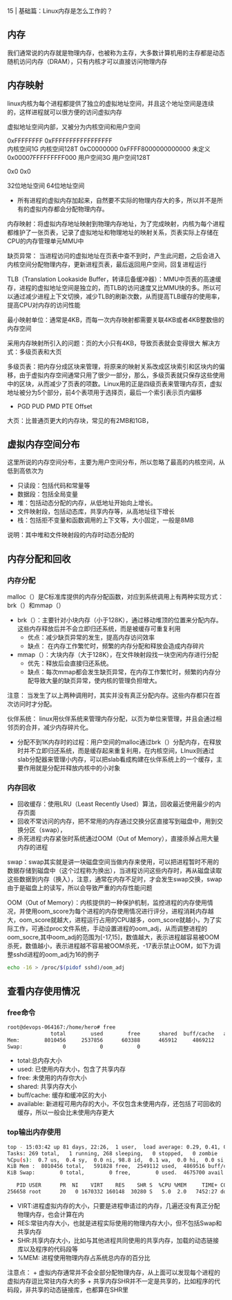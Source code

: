 15 | 基础篇：Linux内存是怎么工作的？

## 内存

我们通常说的内存就是物理内存，也被称为主存，大多数计算机用的主存都是动态随机访问内存（DRAM），只有内核才可以直接访问物理内存

## 内存映射
linux内核为每个进程都提供了独立的虚拟地址空间，并且这个地址空间是连续的，这样进程就可以很方便的访问虚拟内存

虚拟地址空间内部，又被分为内核空间和用户空间

0xFFFFFFFF						0xFFFFFFFFFFFFFFFFF				
内核空间1G			 				内核空间128T
0xC0000000						0xFFFF8000000000000
									 未定义
								0x00007FFFFFFFFF000
用户空间3G							用户空间128T

0x0 								0x0

32位地址空间						64位地址空间


+ 所有进程的虚拟内存加起来，自然要不实际的物理内存大的多，所以并不是所有的虚拟内存都会分配物理内存。

内存映射：将虚拟内存地址映射到物理内存地址，为了完成映射，内核为每个进程都维护了一张页表，记录了虚拟地址和物理地址的映射关系，页表实际上存储在CPU的内存管理单元MMU中

缺页异常： 当进程访问的虚拟地址在页表中查不到时，产生此问题，之后会进入内核空间分配物理内存，更新进程页表，最后返回用户空间，回复进程运行

TLB（Translation Lookaside Buffer，转译后备缓冲器）：MMU中页表的高速缓存，进程的虚拟地址空间是独立的，而TLB的访问速度又比MMU快的多。所以可以通过减少进程上下文切换，减少TLB的刷新次数，从而提高TLB缓存的使用率，提高CPU对内存的访问性能

最小映射单位：通常是4KB，而每一次内存映射都需要关联4KB或者4KB整数倍的内存空间


采用内存映射所引入的问题：页的大小只有4KB，导致页表就会变得很大
解决方式：多级页表和大页

多级页表：把内存分成区块来管理，将原来的映射关系改成区块索引和区块内的偏移，由于虚拟内存空间通常只用了很少一部分，那么，多级页表就只保存这些使用中的区块，从而减少了页表的项数。Linux用的正是四级页表来管理内存页，虚拟地址被分为5个部分，前4个表项用于选择页，最后一个索引表示页内偏移 
+ PGD	PUD	PMD	PTE	Offset

大页：比普通页更大的内存块，常见的有2MB和1GB，

## 虚拟内存空间分布

这里所说的内存空间分布，主要为用户空间分布，所以忽略了最高的内核空间，从低到高依次为
+ 只读段：包括代码和常量等
+ 数据段：包括全局变量
+ 堆：包括动态分配的内存，从低地址开始向上增长。
+ 文件映射段，包括动态库，共享内存等，从高地址往下增长
+ 栈：包括拒不变量和函数调用的上下文等，大小固定，一般是8MB

说明：其中堆和文件映射段的内存时动态分配的

## 内存分配和回收

### 内存分配

malloc（）是C标准库提供的内存分配函数，对应到系统调用上有两种实现方式：brk（）和mmap（）

+ brk（）：主要针对小块内存（小于128K），通过移动堆顶的位置来分配内存。这些内存释放后并不会立即归还系统，而是被缓存可重复利用
	+ 优点：减少缺页异常的发生，提高内存访问效率
	+ 缺点： 在内存工作繁忙时，频繁的内存分配和释放会造成内存碎片
+ mmap（）：大块内存（大于128K），在文件映射段找一块空闲内存进行分配
	+ 优先：释放后会直接归还系统。
	+ 缺点：每次mmap都会发生缺页异常，在内存工作繁忙时，频繁的内存分配导致大量的缺页异常，使内核的管理负担增大。

注意： 当发生了以上两种调用时，其实并没有真正分配内存。这些内存都只在首次访问时才分配。

伙伴系统： linux用伙伴系统来管理内存分配，以页为单位来管理，并且会通过相邻页的合并，减少内存碎片化。

+ 分配不到1K内存时的过程：用户空间的malloc通过brk（）分配内存，在释放时并不立即归还系统，而是缓存起来重复利用，在内核空间，LInux则通过slab分配器来管理小内存，可以把slab看成构建在伙伴系统上的一个缓存，主要作用就是分配并释放内核中的小对象

### 内存回收

+ 回收缓存：使用LRU（Least Recently Used）算法，回收最近使用最少的内存页面
+ 回收不常访问的内存，把不常用的内存通过交换分区直接写到磁盘中，用到交换分区（swap），
+ 杀死进程:内存紧张时系统通过OOM（Out of Memory），直接杀掉占用大量内存的进程


swap：swap其实就是讲一块磁盘空间当做内存来使用，可以把进程暂时不用的数据存储到磁盘中（这个过程称为换出），当进程访问这些内存时，再从磁盘读取这些数据到内存（换入），注意，通常在内存不足时，才会发生swap交换，swap由于是磁盘上的读写，所以会导致严重的内存性能问题

OOM（Out of Memory）：内核提供的一种保护机制，监控进程的内存使用情况，并使用oom_score为每个进程的内存使用情况进行评分，进程消耗内存越大，oom_score就越大，进程运行占用的CPU越多，oom_score就越小，为了实际工作，可通过proc文件系统，手动设置进程的oom_adj，从而调整进程的oom_socre,其中oom_adj的范围为[-17,15]，数值越大，表示进程越容易被OOM杀死，数值越小，表示进程越不容易被OOM杀死，-17表示禁止OOM，如下为调整sshd进程的oom_adj为16的例子

```sh
echo -16 > /proc/$(pidof sshd)/oom_adj
```

## 查看内存使用情况

### free命令

```sh
root@devops-064167:/home/hero# free
              total        used        free      shared  buff/cache   available
Mem:        8010456     2537856      603388      465912     4869212     4686948
Swap:             0           0           0
```
+ total:总内存大小
+ used: 已使用内存大小，包含了共享内存
+ free: 未使用的内存你大小
+ shared: 共享内存大小
+ buff/cache: 缓存和缓冲区的大小
+ available: 新进程可用内存的大小，不仅包含未使用内存，还包括了可回收的缓存，所以一般会比未使用内存更大

### top输出内存使用

```sh
top - 15:03:42 up 81 days, 22:26,  1 user,  load average: 0.29, 0.41, 0.33
Tasks: 269 total,   1 running, 268 sleeping,   0 stopped,   0 zombie
%Cpu(s):  0.7 us,  0.4 sy,  0.0 ni, 98.8 id,  0.1 wa,  0.0 hi,  0.0 si,  0.0 st
KiB Mem :  8010456 total,   591828 free,  2549112 used,  4869516 buff/cache
KiB Swap:        0 total,        0 free,        0 used.  4675700 avail Mem

   PID USER      PR  NI    VIRT    RES    SHR S  %CPU %MEM     TIME+ COMMAND
256658 root      20   0 1670332 160148  30280 S   5.0  2.0   7452:27 docke
```
+ VIRT:进程虚拟内存的大小，只要是进程申请过的内存，几遍还没有真正分配物理内存，也会计算在内
+ RES:常驻内存大小，也就是进程实际使用的物理内存大小，但不包括Swap和共享内存
+ SHR:共享内存大小，比如与其他进程共同使用的共享内存，加载的动态链接库以及程序的代码段等
+ %MEM: 进程使用物理内存占系统总内存的百分比

注意点：
	+ 虚拟内存通常并不会全部分配物理内存，从上面可以发现每个进程的虚拟内存逗比常驻内存大的多
	+ 共享内存SHR并不一定是共享的，比如程序的代码段，非共享的动态链接库，也都算在SHR里







